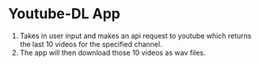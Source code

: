 # Youtube-DL App

1. Takes in user input and makes an api request to youtube which returns the last 10 videos for the specified channel.
1. The app will then download those 10 videos as wav files.
